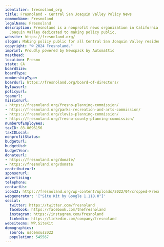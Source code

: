 ```yaml
---
identifier: fresnoland_org
title: Fresnoland - Central San Joaquin Valley Policy News
commonName: Fresnoland
legalName: Fresnoland
description: Fresnoland is a nonprofit news organization in California's central San
  Joaquin Valley dedicated to making policy public.
website: https://fresnoland.org/
slogan: Making policy public for all Central San Joaquin Valley residents.
copyright: "© 2024 Fresnoland."
imprint: Proudly powered by Newspack by Automattic
masthead:
location: Fresno
state: CA
boardSize:
boardType:
membershipType:
boardurl: https://fresnoland.org/board-of-directors/
bylawsurl:
policyurl:
teamurl:
missionurl:
- https://fresnoland.org/fresno-planning-commission/
- https://fresnoland.org/parks-recreation-and-arts-commission/
- https://fresnoland.org/clovis-planning-commission/
- https://fresnoland.org/fresno-county-planning-commission/
numberOfEmployees:
taxID: 83-0696156
taxIDLocal:
nonprofitStatus:
budgeturl:
budgetUsd:
budgetYear:
donateurl:
- https://fresnoland.org/donate/
- https://fresnoland.org/donate
contributeurl:
sponsorurl:
advertising:
telephone:
contactUs:
icon32: https://fresnoland.org/wp-content/uploads/2022/04/cropped-Fresnoland_FacebookProfile-32x32.png
webgenerator: '["Site Kit by Google 1.118.0"]'
social:
  twitter: https://twitter.com/fresnoland
  facebook: https://facebook.com/thefresnoland
  instagram: https://instagram.com/fresnoland
  linkedin: https://linkedin.com/company/fresnoland
websitecms: WP,SiteKit
demographics:
  source: uscensus2022
  population: 545567
---
```

